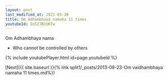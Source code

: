 ```yaml
---
layout: post
last_modified_at: 2021-03-30
title: Om Adhambhaya namaha 11 times
youtubeId: Io527B1UKTw
---
```

 
 
Om Adhambhaya nama 
 
 -  Who cannot be controlled by others 
 
  
 
  
 
 
 
 
 
 


{% include youtubePlayer.html id=page.youtubeId %}
 
[Next]({{ site.baseurl }}{% link  split1/_posts/2013-09-23-Om vaidhambhaya namaha 11 times.md%})
 
